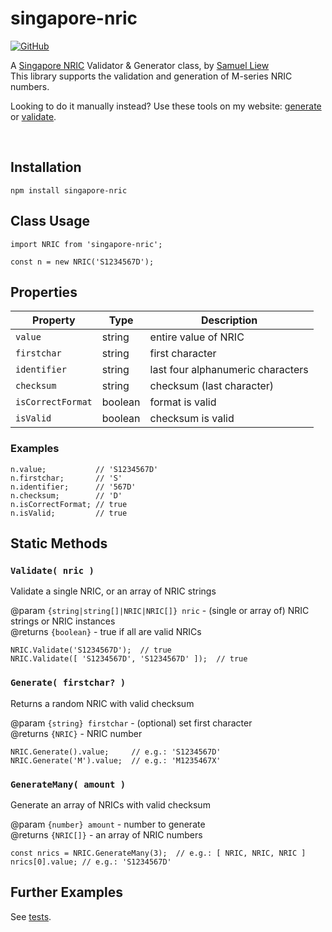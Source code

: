 # singapore-nric

[![GitHub](https://img.shields.io/github/license/samliew/singapore-nric?color=blue)](https://github.com/samliew/singapore-nric/blob/master/LICENCE)

A [Singapore NRIC](https://en.wikipedia.org/wiki/National_Registration_Identity_Card) Validator & Generator class, by [Samuel Liew](https://github.com/samliew)<br>
This library supports the validation and generation of M-series NRIC numbers.

Looking to do it manually instead? Use these tools on my website: [generate](https://samliew.com/nric-generator) or [validate](https://samliew.com/singapore-nric-validator).

<br>

## Installation

```
npm install singapore-nric
```

## Class Usage

```
import NRIC from 'singapore-nric';

const n = new NRIC('S1234567D');
```

## Properties

| Property          | Type    | Description                       |
| ----------------- | ------- | --------------------------------- |
| `value`           | string  | entire value of NRIC              |
| `firstchar`       | string  | first character                   |
| `identifier`      | string  | last four alphanumeric characters |
| `checksum`        | string  | checksum (last character)         |
| `isCorrectFormat` | boolean | format is valid                   |
| `isValid`         | boolean | checksum is valid                 |

### Examples

```
n.value;           // 'S1234567D'
n.firstchar;       // 'S'
n.identifier;      // '567D'
n.checksum;        // 'D'
n.isCorrectFormat; // true
n.isValid;         // true
```

## Static Methods

### `Validate( nric )`

Validate a single NRIC, or an array of NRIC strings

@param `{string|string[]|NRIC|NRIC[]} nric` - (single or array of) NRIC strings or NRIC instances<br>
@returns `{boolean}` - true if all are valid NRICs

```
NRIC.Validate('S1234567D');  // true
NRIC.Validate([ 'S1234567D', 'S1234567D' ]);  // true
```

### `Generate( firstchar? )`

Returns a random NRIC with valid checksum

@param `{string} firstchar` - (optional) set first character<br>
@returns `{NRIC}` - NRIC number

```
NRIC.Generate().value;     // e.g.: 'S1234567D'
NRIC.Generate('M').value;  // e.g.: 'M1235467X'
```

### `GenerateMany( amount )`

Generate an array of NRICs with valid checksum

@param `{number} amount` - number to generate<br>
@returns `{NRIC[]}` - an array of NRIC numbers

```
const nrics = NRIC.GenerateMany(3);  // e.g.: [ NRIC, NRIC, NRIC ]
nrics[0].value; // e.g.: 'S1234567D'
```

## Further Examples

See [tests](https://github.com/samliew/singapore-nric/tree/master/tests).
